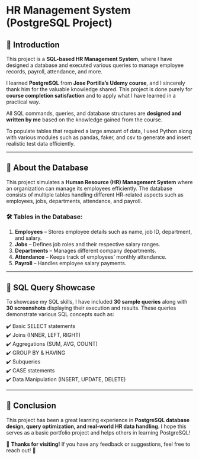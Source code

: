 # **HR Management System (PostgreSQL Project)**  

## **📌 Introduction**  
This project is a **SQL-based HR Management System**, where I have designed a database and executed various queries to manage employee records, payroll, attendance, and more.  

I learned **PostgreSQL** from **Jose Portilla’s Udemy course**, and I sincerely thank him for the valuable knowledge shared. This project is done purely for **course completion satisfaction** and to apply what I have learned in a practical way.  

All SQL commands, queries, and database structures are **designed and written by me** based on the knowledge gained from the course.  

To populate tables that required a large amount of data, I used Python along with various modules such as pandas, faker, and csv to generate and insert realistic test data efficiently.

---

## **📂 About the Database**  
This project simulates a **Human Resource (HR) Management System** where an organization can manage its employees efficiently. The database consists of multiple tables handling different HR-related aspects such as employees, jobs, departments, attendance, and payroll.  

### **🛠️ Tables in the Database:**  

1. **Employees** – Stores employee details such as name, job ID, department, and salary.  
2. **Jobs** – Defines job roles and their respective salary ranges.  
3. **Departments** – Manages different company departments.  
4. **Attendance** – Keeps track of employees’ monthly attendance.  
5. **Payroll** – Handles employee salary payments.  

---

## **📸 SQL Query Showcase**  
To showcase my SQL skills, I have included **30 sample queries** along with **30 screenshots** displaying their execution and results. These queries demonstrate various SQL concepts such as:  

✔️ Basic SELECT statements  
✔️ Joins (INNER, LEFT, RIGHT)  
✔️ Aggregations (SUM, AVG, COUNT)  
✔️ GROUP BY & HAVING  
✔️ Subqueries  
✔️ CASE statements  
✔️ Data Manipulation (INSERT, UPDATE, DELETE)    

---

## **🎯 Conclusion**  
This project has been a great learning experience in **PostgreSQL database design, query optimization, and real-world HR data handling**. I hope this serves as a basic portfolio project and helps others in learning PostgreSQL!  

🙌 **Thanks for visiting!** If you have any feedback or suggestions, feel free to reach out! 🚀  
